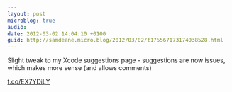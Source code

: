 ```yaml
---
layout: post
microblog: true
audio: 
date: 2012-03-02 14:04:10 +0100
guid: http://samdeane.micro.blog/2012/03/02/t175567173174038528.html
---
```

Slight tweak to my Xcode suggestions page - suggestions are now issues, which makes more sense (and allows comments) 

[t.co/EX7YDiLY](https://t.co/EX7YDiLY)
